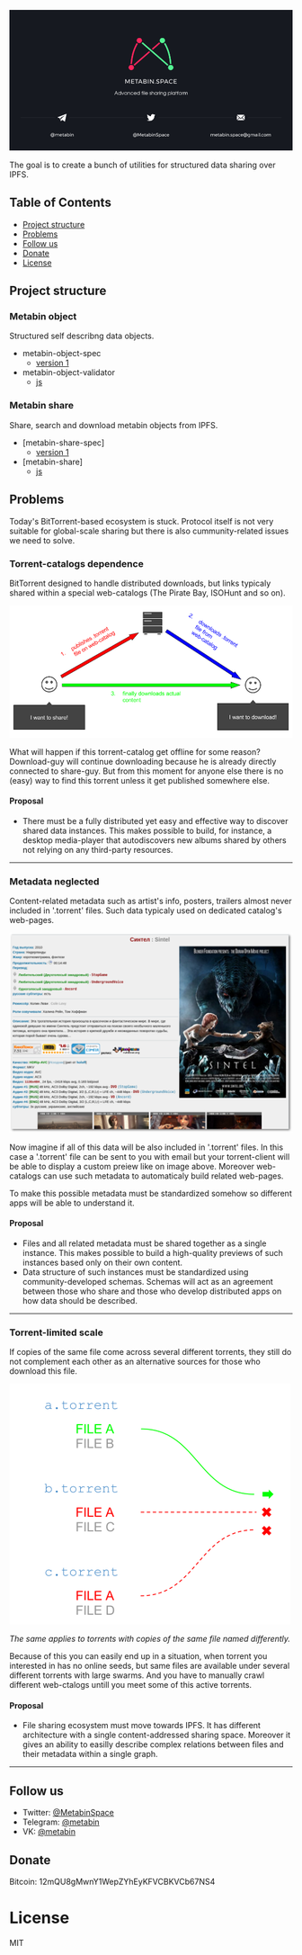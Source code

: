 ![](/_banner.png)

The goal is to create a bunch of utilities for structured data sharing over IPFS.

## Table of Contents

- [Project structure](#project-structure)
- [Problems](#problems)
- [Follow us](#follow-us)
- [Donate](#donate)
- [License](#license)

## Project structure

### Metabin object

Structured self describng data objects.

- metabin-object-spec
  - [version 1](pages/metabin-object/spec_v1.md)
- metabin-object-validator
  - [js](https://github.com/metabin/metabin-object-validator-js)

### Metabin share

Share, search and download metabin objects from IPFS.

- [metabin-share-spec]
  - [version 1](pages/metabin-share/spec_v1.md)
- [metabin-share]
  - [js](https://github.com/metabin/metabin-share-js)

## Problems

Today's BitTorrent-based ecosystem is stuck. Protocol itself is not very suitable for global-scale sharing but there is also cummunity-related issues we need to solve.

### Torrent-catalogs dependence
 
BitTorrent designed to handle distributed downloads, but links typicaly shared within a special web-catalogs (The Pirate Bay, ISOHunt and so on).

![](/images/torrent-catalogs-dependence.png)

What will happen if this torrent-catalog get offline for some reason? Download-guy will continue downloading because he is already directly connected to share-guy. But from this moment for anyone else there is no (easy) way to find this torrent unless it get published somewhere else.

#### Proposal

- There must be a fully distributed yet easy and effective way to discover shared data instances. This makes possible to build, for instance, a desktop media-player that autodiscovers new albums shared by others not relying on any third-party resources.

---

### Metadata neglected

Content-related metadata such as artist's info, posters, trailers almost never included in '.torrent' files. Such data typicaly used on dedicated catalog's web-pages.

![](/images/lack-of-metadata.png)

Now imagine if all of this data will be also included in '.torrent' files. In this case a '.torrent' file can be sent to you with email but your torrent-client will be able to display a custom preiew like on image above. Moreover web-catalogs can use such metadata to automaticaly build related web-pages.

To make this possible metadata must be standardized somehow so different apps will be able to understand it.

#### Proposal

- Files and all related metadata must be shared together as a single instance. This makes possible to build a high-quality previews of such instances based only on their own content.
- Data structure of such instances must be standardized using community-developed schemas. Schemas will act as an agreement between those who share and those who develop distributed apps on how data should be described.

---

### Torrent-limited scale

If copies of the same file come across several different torrents, they still do not complement each other as an alternative sources for those who download this file.

![](/images/torrent-limited-scale.png)

*The same applies to torrents with copies of the same file named differently.*

Because of this you can easily end up in a situation, when torrent you interested in has no online seeds, but same files are available under several different torrents with large swarms. And you have to manually crawl different web-ctalogs untill you meet some of this active torrents.

#### Proposal

-  File sharing ecosystem must move towards IPFS. It has different architecture with a single content-addressed sharing space. Moreover it gives an ability to easilly describe complex relations between files and their metadata within a single graph.

---

## Follow us

- Twitter: [@MetabinSpace](http://twitter.com/MetabinSpace)
- Telegram: [@metabin](http://t.me/metabin)
- VK: [@metabin](http://vk.com/metabin)

## Donate

Bitcoin: 12mQU8gMwnY1WepZYhEyKFVCBKVCb67NS4

# License
MIT
